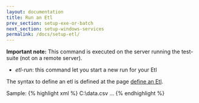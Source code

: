 ```yaml
---
layout: documentation
title: Run an Etl
prev_section: setup-exe-or-batch
next_section: setup-windows-services
permalink: /docs/setup-etl/
---
```

**Important note:** This command is executed on the server running the test-suite (not on a remote server).

* *etl-run*: this command let you start a new run for your Etl

The syntax to define an etl is defined at the page [define an Etl](../Etl-define).

Sample:
{% highlight xml %}
<test name="...">
  <setup>
    <etl-run name="Sample.dtsx" path="Etl\">
      <parameter name="DataToLoadPath">C:\data.csv</parameter>
    </etl-run>
  </setup>
…
</test>
{% endhighlight %}
